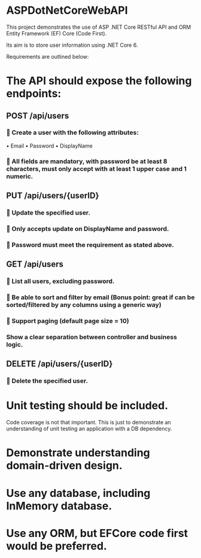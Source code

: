 # ASPDotNetCoreWebAPI
This project demonstrates the use of ASP .NET Core RESTful API and ORM Entity Framework (EF) Core (Code First).

Its aim is to store user information using .NET Core 6.

Requirements are outlined below:

# The API should expose the following endpoints:

##	POST /api/users
### 	Create a user with the following attributes:
•	Email
•	Password
•	DisplayName
### 	All fields are mandatory, with password be at least 8 characters, must only accept with at least 1 upper case and 1 numeric. 

## PUT /api/users/{userID}
### 	Update the specified user.
### 	Only accepts update on DisplayName and password.
### 	Password must meet the requirement as stated above.

## GET /api/users
### 	List all users, excluding password.
### 	Be able to sort and filter by email (Bonus point: great if can be sorted/filtered by any columns using a generic way)
### 	Support paging (default page size = 10)
### Show a clear separation between controller and business logic. 

## DELETE /api/users/{userID}
### 	Delete the specified user.

# Unit testing should be included.

Code coverage is not that important. This is just to demonstrate an understanding of unit testing an application with a DB dependency.

# Demonstrate understanding domain-driven design.

# Use any database, including InMemory database.

# Use any ORM, but EFCore code first would be preferred.


